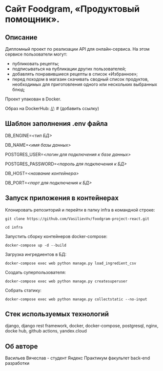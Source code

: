 [//]: # (добавить статус воркфлоу)

# Сайт Foodgram, «Продуктовый помощник».

## Описание

Дипломный проект по реализации API для онлайн-сервиса.
На этом сервисе пользователи могут:

- публиковать рецепты;
- подписываться на публикации других пользователей;
- добавлять понравившиеся рецепты в список «Избранное»;
- перед походом в магазин скачивать сводный список продуктов, необходимых для приготовления одного или нескольких выбранных блюд;

Проект упакован в Docker.

Образ на DockerHub: [//]: # (добавить ссылку)

## Шаблон заполнения .env файла


DB_ENGINE=*<тип БД>*

DB_NAME=*<имя базы данных>*

POSTGRES_USER=*<логин для подключения к базе данных>*

POSTGRES_PASSWORD=*<пароль для подключения к БД>*

DB_HOST=*<название контейнера>*

DB_PORT=*<порт для подключения к БД>*

## Запуск приложения в контейнерах

Клонировать репозиторий и перейти в папку infra в командной строке:
```
git clone https://github.com/VasilievVv/foodgram-project-react.git
```

```
cd infra
```

Запустить сборку контейнеров docker-compose:

```
docker-compose up -d --build
```

Загрузка ингредиентов в БД:

```
docker-compose exec web python manage.py load_ingredient_csv
```

Создать суперпользователя:

```
docker-compose exec web python manage.py createsuperuser
```

Собрать статику:

```
docker-compose exec web python manage.py collectstatic --no-input
```

## Стек используемых технологий

django, django rest framework, docker, docker-compose, postgresql, nginx, docke hub,
github actions, yandex.cloud

## Об авторе

Васильев Вячеслав - студент Яндекс Практикум факультет back-end разработки